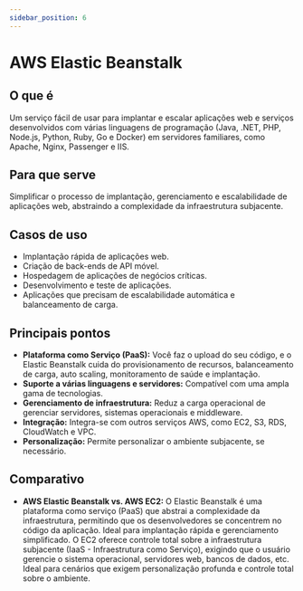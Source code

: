 ```yaml
---
sidebar_position: 6
---
```


# AWS Elastic Beanstalk

## O que é
Um serviço fácil de usar para implantar e escalar aplicações web e serviços desenvolvidos com várias linguagens de programação (Java, .NET, PHP, Node.js, Python, Ruby, Go e Docker) em servidores familiares, como Apache, Nginx, Passenger e IIS.

## Para que serve
Simplificar o processo de implantação, gerenciamento e escalabilidade de aplicações web, abstraindo a complexidade da infraestrutura subjacente.

## Casos de uso
- Implantação rápida de aplicações web.
- Criação de back-ends de API móvel.
- Hospedagem de aplicações de negócios críticas.
- Desenvolvimento e teste de aplicações.
- Aplicações que precisam de escalabilidade automática e balanceamento de carga.

## Principais pontos
- **Plataforma como Serviço (PaaS):** Você faz o upload do seu código, e o Elastic Beanstalk cuida do provisionamento de recursos, balanceamento de carga, auto scaling, monitoramento de saúde e implantação.
- **Suporte a várias linguagens e servidores:** Compatível com uma ampla gama de tecnologias.
- **Gerenciamento de infraestrutura:** Reduz a carga operacional de gerenciar servidores, sistemas operacionais e middleware.
- **Integração:** Integra-se com outros serviços AWS, como EC2, S3, RDS, CloudWatch e VPC.
- **Personalização:** Permite personalizar o ambiente subjacente, se necessário.

## Comparativo
- **AWS Elastic Beanstalk vs. AWS EC2:** O Elastic Beanstalk é uma plataforma como serviço (PaaS) que abstrai a complexidade da infraestrutura, permitindo que os desenvolvedores se concentrem no código da aplicação. Ideal para implantação rápida e gerenciamento simplificado. O EC2 oferece controle total sobre a infraestrutura subjacente (IaaS - Infraestrutura como Serviço), exigindo que o usuário gerencie o sistema operacional, servidores web, bancos de dados, etc. Ideal para cenários que exigem personalização profunda e controle total sobre o ambiente. 